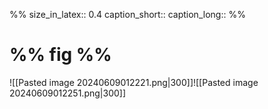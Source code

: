 %%
size_in_latex:: 0.4
caption_short::
caption_long:: 
%%
# %% fig %%
![[Pasted image 20240609012221.png|300]]![[Pasted image 20240609012251.png|300]]